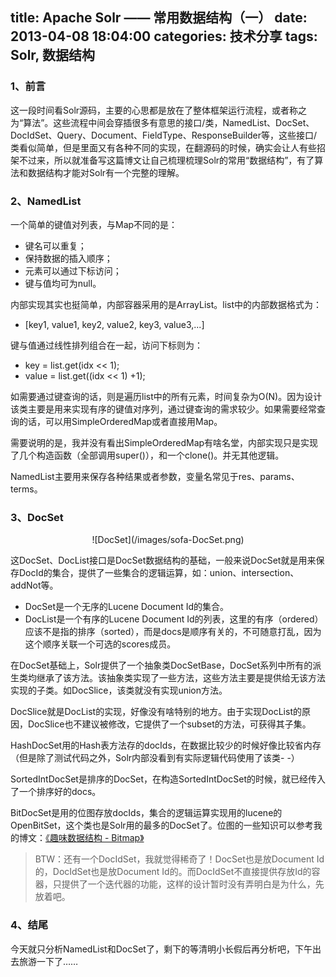 title: Apache Solr —— 常用数据结构（一）
date: 2013-04-08 18:04:00
categories: 技术分享
tags: Solr, 数据结构
---

### 1、前言

这一段时间看Solr源码，主要的心思都是放在了整体框架运行流程，或者称之为“算法”。这些流程中间会穿插很多有意思的接口/类，NamedList、DocSet、DocIdSet、Query、Document、FieldType、ResponseBuilder等，这些接口/类看似简单，但是里面又有各种不同的实现，在翻源码的时候，确实会让人有些招架不过来，所以就准备写这篇博文让自己梳理梳理Solr的常用“数据结构”，有了算法和数据结构才能对Solr有一个完整的理解。

<!--more-->

### 2、NamedList

一个简单的键值对列表，与Map不同的是：

* 键名可以重复；
* 保持数据的插入顺序；
* 元素可以通过下标访问；
* 键与值均可为null。

内部实现其实也挺简单，内部容器采用的是ArrayList。list中的内部数据格式为：

* [key1, value1, key2, value2, key3, value3,...]

键与值通过线性排列组合在一起，访问下标则为：

* key = list.get(idx << 1);
* value = list.get((idx << 1) +1);

如需要通过键查询的话，则是遍历list中的所有元素，时间复杂为O(N)。因为设计该类主要是用来实现有序的键值对序列，通过键查询的需求较少。如果需要经常查询的话，可以用SimpleOrderedMap或者直接用Map。

需要说明的是，我并没有看出SimpleOrderedMap有啥名堂，内部实现只是实现了几个构造函数（全部调用super()），和一个clone()。并无其他逻辑。

NamedList主要用来保存各种结果或者参数，变量名常见于res、params、terms。

### 3、DocSet

<center><div style="width: 80%;">![DocSet](/images/sofa-DocSet.png)</div></center>

这DocSet、DocList接口是DocSet数据结构的基础，一般来说DocSet就是用来保存DocId的集合，提供了一些集合的逻辑运算，如：union、intersection、addNot等。

* DocSet是一个无序的Lucene Document Id的集合。
* DocList是一个有序的Lucene Document Id的列表，这里的有序（ordered）应该不是指的排序（sorted），而是docs是顺序有关的，不可随意打乱，因为这个顺序关联一个可选的scores成员。

在DocSet基础上，Solr提供了一个抽象类DocSetBase，DocSet系列中所有的派生类均继承了该方法。该抽象类实现了一些方法，这些方法主要是提供给无该方法实现的子类。如DocSlice，该类就没有实现union方法。

DocSlice就是DocList的实现，好像没有啥特别的地方。由于实现DocList的原因，DocSlice也不建议被修改，它提供了一个subset的方法，可获得其子集。

HashDocSet用的Hash表方法存的docIds，在数据比较少的时候好像比较省内存（但是除了测试代码之外，Solr内部没看到有实际逻辑代码使用了该类- -）

SortedIntDocSet是排序的DocSet，在构造SortedIntDocSet的时候，就已经传入了一个排序好的docs。

BitDocSet是用的位图存放docIds，集合的逻辑运算实现用的lucene的OpenBitSet，这个类也是Solr用的最多的DocSet了。位图的一些知识可以参考我的博文：[《趣味数据结构 - Bitmap》](http://hongweiyi.com/2012/03/data-structure-bitmap/)

> BTW：还有一个DocIdSet，我就觉得稀奇了！DocSet也是放Document Id的，DocIdSet也是放Document Id的。而DocIdSet不直接提供存放Id的容器，只提供了一个迭代器的功能，这样的设计暂时没有弄明白是为什么，先放着吧。

### 4、结尾

今天就只分析NamedList和DocSet了，剩下的等清明小长假后再分析吧，下午出去旅游一下了……
